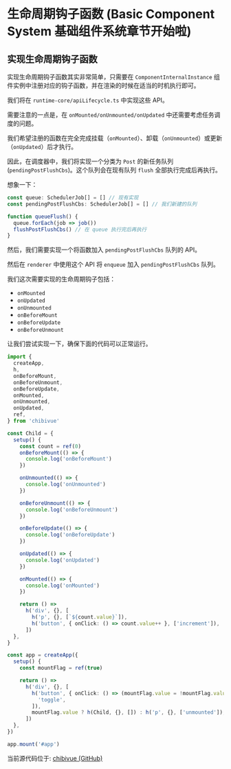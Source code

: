 # 生命周期钩子函数 (Basic Component System 基础组件系统章节开始啦)

## 实现生命周期钩子函数

实现生命周期钩子函数其实非常简单，只需要在 `ComponentInternalInstance` 组件实例中注册对应的钩子函数，并在渲染的时候在适当的时机执行即可。

我们将在 `runtime-core/apiLifecycle.ts` 中实现这些 API。

需要注意的一点是，在 `onMounted/onUnmounted/onUpdated` 中还需要考虑任务调度的问题。

我们希望注册的函数在完全完成挂载（`onMounted`）、卸载（`onUnmounted`）或更新（`onUpdated`）后才执行。

因此，在调度器中，我们将实现一个分类为 `Post` 的新任务队列(`pendingPostFlushCbs`)。这个队列会在现有队列 `flush` 全部执行完成后再执行。

想象一下：

```ts
const queue: SchedulerJob[] = [] // 现有实现
const pendingPostFlushCbs: SchedulerJob[] = [] // 我们新建的队列

function queueFlush() {
  queue.forEach(job => job())
  flushPostFlushCbs() // 在 queue 执行完后再执行
}
```

然后，我们需要实现一个将函数加入 `pendingPostFlushCbs` 队列的 API。

然后在 `renderer` 中使用这个 API 将 `enqueue` 加入 `pendingPostFlushCbs` 队列。

我们这次需要实现的生命周期钩子包括：

- `onMounted`
- `onUpdated`
- `onUnmounted`
- `onBeforeMount`
- `onBeforeUpdate`
- `onBeforeUnmount`

让我们尝试实现一下，确保下面的代码可以正常运行。

```ts
import {
  createApp,
  h,
  onBeforeMount,
  onBeforeUnmount,
  onBeforeUpdate,
  onMounted,
  onUnmounted,
  onUpdated,
  ref,
} from 'chibivue'

const Child = {
  setup() {
    const count = ref(0)
    onBeforeMount(() => {
      console.log('onBeforeMount')
    })

    onUnmounted(() => {
      console.log('onUnmounted')
    })

    onBeforeUnmount(() => {
      console.log('onBeforeUnmount')
    })

    onBeforeUpdate(() => {
      console.log('onBeforeUpdate')
    })

    onUpdated(() => {
      console.log('onUpdated')
    })

    onMounted(() => {
      console.log('onMounted')
    })

    return () =>
      h('div', {}, [
        h('p', {}, [`${count.value}`]),
        h('button', { onClick: () => count.value++ }, ['increment']),
      ])
  },
}

const app = createApp({
  setup() {
    const mountFlag = ref(true)

    return () =>
      h('div', {}, [
        h('button', { onClick: () => (mountFlag.value = !mountFlag.value) }, [
          'toggle',
        ]),
        mountFlag.value ? h(Child, {}, []) : h('p', {}, ['unmounted']),
      ])
  },
})

app.mount('#app')
```

当前源代码位于: [chibivue (GitHub)](https://github.com/Ubugeeei/chibivue/tree/main/book/impls/40_basic_component_system/010_lifecycle_hooks)
